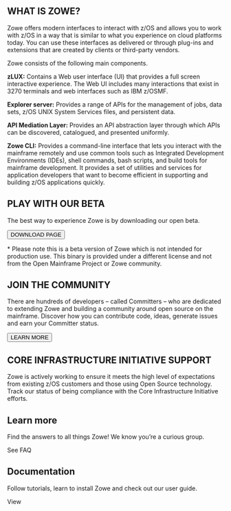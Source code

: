 <section class="whitebackground">

<h1>WHAT IS ZOWE?</h1>

<p>
Zowe offers modern interfaces to interact with z/OS and allows you to work with z/OS in a way that is similar to what you experience on cloud platforms today. You can use these interfaces as delivered or through plug-ins and extensions that are created by clients or third-party vendors.
</p>
Zowe consists of the following main components.

<p><b>zLUX:</b> Contains a Web user interface (UI) that provides a full screen interactive experience. The Web UI includes many interactions that exist in 3270 terminals and web interfaces such as IBM z/OSMF. </p>

<p><b>Explorer server:</b> Provides a range of APIs for the management of jobs, data sets, z/OS UNIX System Services files, and persistent data. </p>

<p><b>API Mediation Layer:</b> Provides an API abstraction layer through which APIs can be discovered, catalogued, and presented uniformly. </p>

<p><b>Zowe CLI:</b> Provides a command-line interface that lets you interact with the mainframe remotely and use common tools such as Integrated Development Environments (IDEs), shell commands, bash scripts, and build tools for mainframe development. It provides a set of utilities and services for application developers that want to become efficient in supporting and building z/OS applications quickly.</p>

</section>

<section class="bluebackground">

<h1>PLAY WITH OUR BETA</h1>
<p>
The best way to experience Zowe is by downloading our open beta.
</p>
<button>DOWNLOAD PAGE</button>
<p>
* Please note this is a beta version of Zowe which is not intended for production use. This binary is provided under a different license and not from the Open Mainframe Project or Zowe community.
</p>
</section>

<section class="whitebackground">

<h1>JOIN THE COMMUNITY</h1>
<p>
There are hundreds of developers – called Committers – who are dedicated to extending Zowe and building a community around open source on the mainframe. Discover how you can contribute code, ideas, generate issues and earn your Committer status.
</p>
<button>LEARN MORE</button></section>

<section class="bluebackground">

<h1>CORE INFRASTRUCTURE INITIATIVE SUPPORT</h1>
<p>
Zowe is actively working to ensure it meets the high level of expectations from existing z/OS customers and those using Open Source technology. Track our status of being compliance with the Core Infrastructure Initiative efforts.
</p>
</section>

<section class="twoboxes">

<div class="boxone">

<h2>Learn more</h2>
<p>
Find the answers to all things Zowe! We know you’re a curious group.
</p>
See FAQ</div>

<div class="boxtwo">

<h2>Documentation</h2>
<p>
Follow tutorials, learn to install Zowe and check out our user guide.
</p>
<a>View</a></div>

</section>
